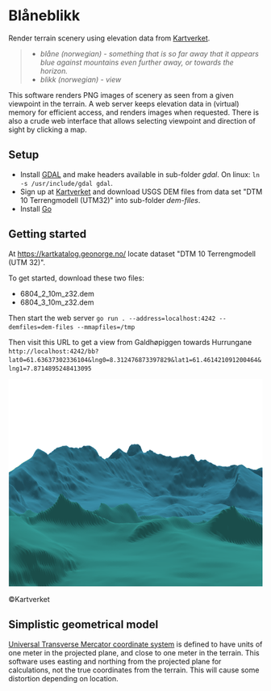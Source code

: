 # Blåneblikk

Render terrain scenery using elevation data from [Kartverket](https://www.kartverket.no/data/).

> * _blåne (norwegian) - something that is so far away that it appears blue against mountains even further away, or towards the horizon._
> * _blikk (norwegian) - view_

This software renders PNG images of scenery as
seen from a given viewpoint in the terrain.
A web server keeps elevation data in (virtual) memory
for efficient access, and renders images when requested.
There is also a crude web interface that allows selecting
viewpoint and direction of sight by clicking a map.

## Setup

* Install [GDAL](https://gdal.org/) and make headers available in sub-folder _gdal_. On linux: `ln -s /usr/include/gdal gdal`.
* Sign up at [Kartverket](https://www.kartverket.no/data/) and download USGS DEM files from data set "DTM 10 Terrengmodell (UTM32)" into sub-folder _dem-files_.
* Install [Go](https://golang.org/doc/install)

## Getting started

At https://kartkatalog.geonorge.no/ locate dataset "DTM 10 Terrengmodell (UTM 32)".

To get started, download these two files:
* 6804_2_10m_z32.dem
* 6804_3_10m_z32.dem

Then start the web server
`go run . --address=localhost:4242 --demfiles=dem-files --mmapfiles=/tmp`

Then visit this URL to get a view from Galdhøpiggen towards Hurrungane
`http://localhost:4242/bb?lat0=61.63637302336104&lng0=8.312476873397829&lat1=61.461421091200464&lng1=7.8714895248413095`

![View from Galdhøpiggen towards Hurrungane](https://github.com/larschri/blaneblikk/blob/wip-something/server/static/example.png?raw=true)

©Kartverket

## Simplistic geometrical model

[Universal Transverse Mercator coordinate system](https://en.wikipedia.org/wiki/Universal_Transverse_Mercator_coordinate_system)
is defined to have units of one meter in the projected plane,
and close to one meter in the terrain.
This software uses easting and northing from the projected plane for
calculations, not the true coordinates from the terrain. This will
cause some distortion depending on location.
